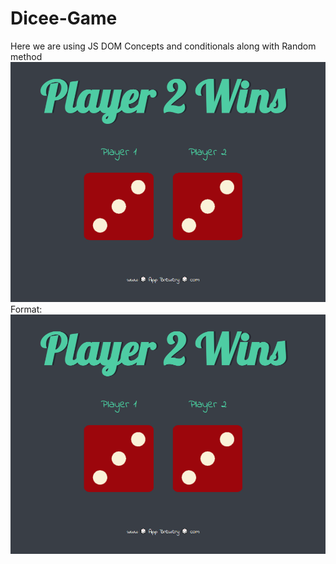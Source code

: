 # Dicee-Game
Here we are using JS DOM Concepts and conditionals along with Random method
![GitHub Logo](/Final-output.png)
Format: ![Alt Text](https://github.com/sanjaytj/Dicee-Game/blob/main/Final-output.png)
